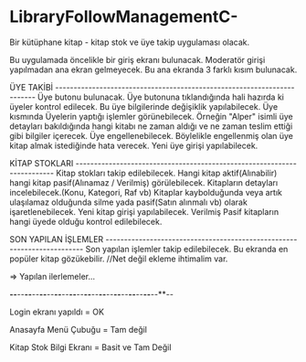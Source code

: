 # LibraryFollowManagementC-
Bir kütüphane kitap - kitap stok ve üye takip uygulaması olacak.

Bu uygulamada öncelikle bir giriş ekranı bulunacak. Moderatör girişi yapılmadan ana ekran gelmeyecek.
Bu ana ekranda 3 farklı kısım bulunacak.

ÜYE TAKİBİ
-*-*-*-*-*-*-*-*-*-*-*-*-*-*-*-*-*-*-*-*-*-*-*-*-*-*-*-*-*-*-*-*-*-*-*-*-*-*-*-*-*-*-*-*-*-*-*-*-*-*-*-*-*-*-*-*-*-*-*-*-*-*-*-*-*-*-*-*-*-*-*-*
Üye butonu bulunacak. Üye butonuna tıklandığında hali hazırda ki üyeler kontrol edilecek. Bu üye bilgilerinde değişiklik yapılabilecek.
Üye kısmında Üyelerin yaptığı işlemler görünebilecek. Örneğin "Alper" isimli üye detayları bakıldığında hangi kitabı ne zaman aldığı ve ne zaman teslim ettiği gibi bilgiler içerecek.
Üye engellenebilecek. Böylelikle engellenmiş olan üye kitap almak istediğinde hata verecek.
Yeni üye girişi yapılabilecek.

 KİTAP STOKLARI
-*-*-*-*-*-*-*-*-*-*-*-*-*-*-*-*-*-*-*-*-*-*-*-*-*-*-*-*-*-*-*-*-*-*-*-*-*-*-*-*-*-*-*-*-*-*-*-*-*-*-*-*-*-*-*-*-*-*-*-*-*-*-*-*-*-*-*-*-*-*-*-*
Kitap stokları takip edilebilecek.
Hangi kitap aktif(Alınabilir) hangi kitap pasif(Alınamaz / Verilmiş) görülebilecek.
Kitapların detayları incelebilecek.(Konu, Kategori, Raf vb)
Kitaplar kaybolduğunda veya artık ulaşılamaz olduğunda silme yada pasif(Satın alınmalı vb) olarak işaretlenebilecek.
Yeni kitap girişi yapılabilecek.
Verilmiş Pasif kitapların hangi üyede olduğu kontrol edilebilecek.

SON YAPILAN İŞLEMLER
-*-*-*-*-*-*-*-*-*-*-*-*-*-*-*-*-*-*-*-*-*-*-*-*-*-*-*-*-*-*-*-*-*-*-*-*-*-*-*-*-*-*-*-*-*-*-*-*-*-*-*-*-*-*-*-*-*-*-*-*-*-*-*-*-*-*-*-*-*-*-*-*
Son yapılan işlemler takip edilebilecek. Bu ekranda en popüler kitap gözükebilir. //Net değil ekleme ihtimalim var.




=> Yapılan ilerlemeler...

**--**--**--**--**--**--**--**--**--**--**--**--**--**--**--**--**--**--**--**--**--

Login ekranı yapıldı = OK

Anasayfa Menü Çubuğu = Tam değil

Kitap Stok Bilgi Ekranı = Basit ve Tam Değil

